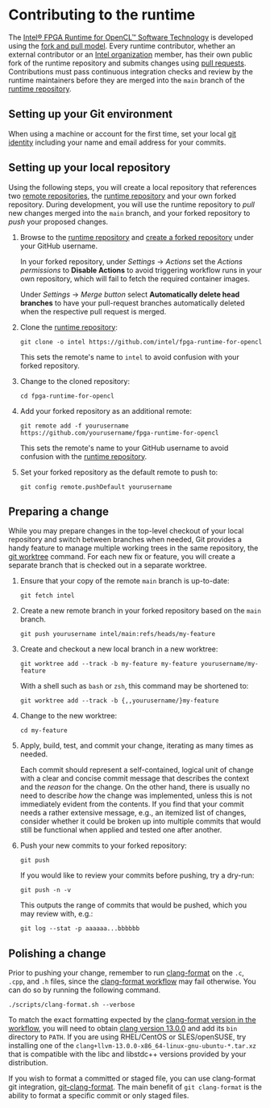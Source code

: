# Contributing to the runtime

The [Intel® FPGA Runtime for OpenCL™ Software Technology] is developed using
the [fork and pull model]. Every runtime contributor, whether an external
contributor or an [Intel organization] member, has their own public fork of the
runtime repository and submits changes using [pull requests]. Contributions
must pass continuous integration checks and review by the runtime maintainers
before they are merged into the `main` branch of the [runtime repository].

## Setting up your Git environment

When using a machine or account for the first time, set your local [git
identity] including your name and email address for your commits.

## Setting up your local repository

Using the following steps, you will create a local repository that references
two [remote repositories], the [runtime repository] and your own forked
repository. During development, you will use the runtime repository to *pull*
new changes merged into the `main` branch, and your forked repository to *push*
your proposed changes.

1.  Browse to the [runtime repository] and [create a forked repository] under
    your GitHub username.

    In your forked repository, under *Settings* → *Actions* set the *Actions
    permissions* to **Disable Actions** to avoid triggering workflow runs in
    your own repository, which will fail to fetch the required container
    images.

    Under *Settings* → *Merge button* select **Automatically delete head
    branches** to have your pull-request branches automatically deleted
    when the respective pull request is merged.


2.  Clone the [runtime repository]:

    ```
    git clone -o intel https://github.com/intel/fpga-runtime-for-opencl
    ```

    This sets the remote's name to `intel` to avoid confusion with your forked
    repository.

3.  Change to the cloned repository:

    ```
    cd fpga-runtime-for-opencl
    ```

4.  Add your forked repository as an additional remote:

    ```
    git remote add -f yourusername https://github.com/yourusername/fpga-runtime-for-opencl
    ```

    This sets the remote's name to your GitHub username to avoid confusion
    with the [runtime repository].

5.  Set your forked repository as the default remote to push to:

    ```
    git config remote.pushDefault yourusername
    ```

## Preparing a change

While you may prepare changes in the top-level checkout of your local
repository and switch between branches when needed, Git provides a handy
feature to manage multiple working trees in the same repository, the [git
worktree] command. For each new fix or feature, you will create a separate
branch that is checked out in a separate worktree.

1.  Ensure that your copy of the remote `main` branch is up-to-date:

    ```
    git fetch intel
    ```

2.  Create a new remote branch in your forked repository based on the `main`
    branch.

    ```
    git push yourusername intel/main:refs/heads/my-feature
    ```

3.  Create and checkout a new local branch in a new worktree:

    ```
    git worktree add --track -b my-feature my-feature yourusername/my-feature
    ```

    With a shell such as `bash` or `zsh`, this command may be shortened to:

    ```
    git worktree add --track -b {,,yourusername/}my-feature
    ```

4.  Change to the new worktree:

    ```
    cd my-feature
    ```

5.  Apply, build, test, and commit your change, iterating as many times as needed.

    Each commit should represent a self-contained, logical unit of change with
    a clear and concise commit message that describes the context and the
    *reason* for the change. On the other hand, there is usually no need to
    describe *how* the change was implemented, unless this is not immediately
    evident from the contents. If you find that your commit needs a rather
    extensive message, e.g., an itemized list of changes, consider whether it
    could be broken up into multiple commits that would still be functional
    when applied and tested one after another.

6.  Push your new commits to your forked repository:

    ```
    git push
    ```

    If you would like to review your commits before pushing, try a dry-run:

    ```
    git push -n -v
    ```

    This outputs the range of commits that would be pushed, which you may review with, e.g.:

    ```
    git log --stat -p aaaaaa...bbbbbb
    ```

## Polishing a change

Prior to pushing your change, remember to run [clang-format] on the `.c`,
`.cpp`, and `.h` files, since the [clang-format workflow] may fail otherwise.
You can do so by running the following command.

```
./scripts/clang-format.sh --verbose
```

To match the exact formatting expected by the [clang-format version in the
workflow], you will need to obtain [clang version 13.0.0] and add its `bin`
directory to `PATH`. If you are using RHEL/CentOS or SLES/openSUSE, try
installing one of the `clang+llvm-13.0.0-x86_64-linux-gnu-ubuntu-*.tar.xz`
that is compatible with the libc and libstdc++ versions provided by your
distribution.

If you wish to format a committed or staged file, you can use clang-format git
integration, [git-clang-format]. The main benefit of `git clang-format` is the
ability to format a specific commit or only staged files.

[Intel organization]: https://github.com/intel
[Intel® FPGA Runtime for OpenCL™ Software Technology]: https://github.com/intel/fpga-runtime-for-opencl
[clang version 13.0.0]: https://github.com/llvm/llvm-project/releases/tag/llvmorg-13.0.0
[clang-format version in the workflow]: https://github.com/intel/fpga-runtime-for-opencl/blob/fc99b92704a466f7dc4d84bd45d465d64d03dbb0/container/ubuntu-20.04-clang/Dockerfile#L9
[clang-format workflow]: https://github.com/intel/fpga-runtime-for-opencl/blob/1214c2e3d30f7b35d3f986a9b752a8c2bc086308/.github/workflows/clang-format.yml
[clang-format]: https://clang.llvm.org/docs/ClangFormat.html
[create a forked repository]: https://docs.github.com/en/get-started/quickstart/fork-a-repo#forking-a-repository
[fork and pull model]: https://docs.github.com/en/pull-requests/collaborating-with-pull-requests/getting-started/about-collaborative-development-models#fork-and-pull-model
[git identity]: https://git-scm.com/book/en/v2/Getting-Started-First-Time-Git-Setup#_your_identity
[git worktree]: https://git-scm.com/docs/git-worktree
[git-clang-format]: https://github.com/llvm/llvm-project/blob/9e634b35ff51d0eb2b38013111491e88bdbae388/clang/tools/clang-format/git-clang-format
[pull requests]: https://docs.github.com/en/pull-requests/collaborating-with-pull-requests/proposing-changes-to-your-work-with-pull-requests/about-pull-requests
[remote repositories]: https://git-scm.com/book/en/v2/Git-Basics-Working-with-Remotes
[runtime repository]: https://github.com/intel/fpga-runtime-for-opencl
